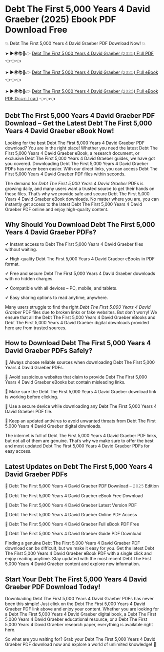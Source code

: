 # Debt The First 5,000 Years 4 David Graeber (2025) Ebook PDF Download Free

💥 Debt The First 5,000 Years 4 David Graeber PDF Download Now! 💥

➤ ►🌍📚📱👉 [Debt The First 5,000 Years 4 David Graeber (𝟸𝟶𝟸𝟻) F𝚞ll PDF](https://getpdf.xyz/debt-the-first-5000-years-4-david-graeber) 👈👈👈


➤ ►🌍📚📱👉 [Debt The First 5,000 Years 4 David Graeber (𝟸𝟶𝟸𝟻) F𝚞ll eBook](https://getpdf.xyz/debt-the-first-5000-years-4-david-graeber) 👈👈👈


➤ ►🌍📚📱👉 [Debt The First 5,000 Years 4 David Graeber (𝟸𝟶𝟸𝟻) F𝚞ll eBook PDF D𝚘𝚠𝚗𝚕𝚘a𝚍](https://getpdf.xyz/debt-the-first-5000-years-4-david-graeber) 👈👈👈


## Debt The First 5,000 Years 4 David Graeber PDF Download – Get the Latest Debt The First 5,000 Years 4 David Graeber eBook Now!

Looking for the best Debt The First 5,000 Years 4 David Graeber PDF download? You are in the right place! Whether you need the latest Debt The First 5,000 Years 4 David Graeber eBook, a research document, or exclusive Debt The First 5,000 Years 4 David Graeber guides, we have got you covered. Downloading Debt The First 5,000 Years 4 David Graeber PDFs has never been easier. With our direct links, you can access Debt The First 5,000 Years 4 David Graeber PDF files within seconds.

The demand for *Debt The First 5,000 Years 4 David Graeber* PDFs is growing daily, and many users want a trusted source to get their hands on these files. That’s why we provide safe and secure Debt The First 5,000 Years 4 David Graeber eBook downloads. No matter where you are, you can instantly get access to the latest Debt The First 5,000 Years 4 David Graeber PDF online and enjoy high-quality content.

## Why Should You Download Debt The First 5,000 Years 4 David Graeber PDFs?

✔ Instant access to Debt The First 5,000 Years 4 David Graeber files without waiting.

✔ High-quality Debt The First 5,000 Years 4 David Graeber eBooks in PDF format.

✔ Free and secure Debt The First 5,000 Years 4 David Graeber downloads with no hidden charges.

✔ Compatible with all devices – PC, mobile, and tablets.

✔ Easy sharing options to read anytime, anywhere.

Many users struggle to find the right *Debt The First 5,000 Years 4 David Graeber* PDF files due to broken links or fake websites. But don’t worry! We ensure that all the Debt The First 5,000 Years 4 David Graeber eBooks and Debt The First 5,000 Years 4 David Graeber digital downloads provided here are from trusted sources.

## How to Download Debt The First 5,000 Years 4 David Graeber PDFs Safely?

📌 Always choose reliable sources when downloading Debt The First 5,000 Years 4 David Graeber PDFs.

📌 Avoid suspicious websites that claim to provide Debt The First 5,000 Years 4 David Graeber eBooks but contain misleading links.

📌 Make sure the Debt The First 5,000 Years 4 David Graeber download link is working before clicking.

📌 Use a secure device while downloading any Debt The First 5,000 Years 4 David Graeber PDF file.

📌 Keep an updated antivirus to avoid unwanted threats from Debt The First 5,000 Years 4 David Graeber digital downloads.

The internet is full of Debt The First 5,000 Years 4 David Graeber PDF links, but not all of them are genuine. That’s why we make sure to offer the best and most updated Debt The First 5,000 Years 4 David Graeber PDFs for easy access.

## Latest Updates on Debt The First 5,000 Years 4 David Graeber PDFs

🔹 Debt The First 5,000 Years 4 David Graeber PDF Download – 𝟸𝟶𝟸𝟻 Edition

🔹 Debt The First 5,000 Years 4 David Graeber eBook Free Download

🔹 Debt The First 5,000 Years 4 David Graeber Latest Version PDF

🔹 Debt The First 5,000 Years 4 David Graeber Online PDF Access

🔹 Debt The First 5,000 Years 4 David Graeber Full eBook PDF Free

🔹 Debt The First 5,000 Years 4 David Graeber Guide PDF Download

Finding a genuine Debt The First 5,000 Years 4 David Graeber PDF download can be difficult, but we make it easy for you. Get the latest Debt The First 5,000 Years 4 David Graeber eBook PDF with a single click and enjoy reading anytime. Stay updated with the most recent Debt The First 5,000 Years 4 David Graeber content and explore new information.

## Start Your Debt The First 5,000 Years 4 David Graeber PDF Download Today!

Downloading Debt The First 5,000 Years 4 David Graeber PDFs has never been this simple! Just click on the Debt The First 5,000 Years 4 David Graeber PDF link above and enjoy your content. Whether you are looking for a Debt The First 5,000 Years 4 David Graeber digital book, a Debt The First 5,000 Years 4 David Graeber educational resource, or a Debt The First 5,000 Years 4 David Graeber research paper, everything is available right here.

So what are you waiting for? Grab your Debt The First 5,000 Years 4 David Graeber PDF download now and explore a world of unlimited knowledge! 🚀